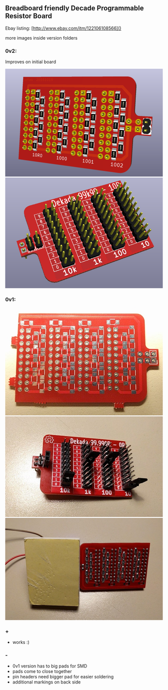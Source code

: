 ## Breadboard friendly Decade Programmable Resistor Board
Ebay listing: [http://www.ebay.com/itm/122106108566]()

more images inside version folders

### 0v2:
Improves on initial board

![0v1](0v2/_images/2.png)
![0v1](0v2/_images/1.png)

### 0v1:

![0v1](0v1/_images/1.jpg)
![0v1](0v1/_images/2.jpg)
![0v1](0v1/_images/3.jpg)


### +
- works :)

### -

- 0v1 version has to big pads for SMD
- pads come to close together
- pin headers need bigger pad for easier soldering
- additional markings on back side

